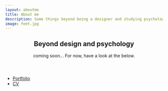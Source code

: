 ```yaml
---
layout: aboutme
title: About me
description: Some things beyond being a designer and studying psychology and neuroscience 
image: feet.jpg
---
```


<section class="wrapper style1 special">
	<div class="inner">
		<header class="major">
			<h2>Beyond design and psychology</h2>
			<p>coming soon... For now, have a look at the below.
			</p>
		</header>
		<ul class="actions">
			<li><a href="portfolio" class="button icon fa-briefcase">Portfolio</a></li>
			<li><a href="cv" class="button icon fa-book">CV</a></li>
			<!-- <li><a href="material" class="button icon fa-share">Material</a></li> -->
		</ul>
	</div>
</section>